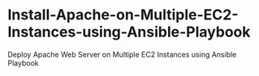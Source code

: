 # Install-Apache-on-Multiple-EC2-Instances-using-Ansible-Playbook
Deploy Apache Web Server on Multiple EC2 Instances using Ansible Playbook

